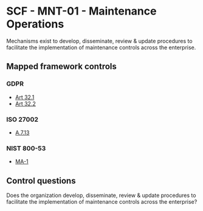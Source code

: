 # SCF - MNT-01 - Maintenance Operations
Mechanisms exist to develop, disseminate, review & update procedures to facilitate the implementation of maintenance controls across the enterprise.
## Mapped framework controls
### GDPR
- [Art 32.1](../gdpr/art32.md#Article-321)
- [Art 32.2](../gdpr/art32.md#Article-322)
  
### ISO 27002
- [A.7.13](../iso27002/a-7.md#a713)
  
### NIST 800-53
- [MA-1](../nist80053/ma-1.md)
  
## Control questions
Does the organization develop, disseminate, review & update procedures to facilitate the implementation of maintenance controls across the enterprise?
  